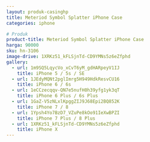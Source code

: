 ```yaml
---
layout: produk-casinghp
title: Meteriod Symbol Splatter iPhone Case
categories: iphone

# Produk
product-title: Meteriod Symbol Splatter iPhone Case
harga: 90000
sku: hn-3106
image-drive: 1XRKz51_kFLSjnTd-CD9YMNs5z6eZfphd
gallery:
  - url: 1m9SQ5LqycVo_xCvT6yM_gdHARpeyV1IJ
    title: iPhone 5 / 5s / SE
  - url: 1JEdyMQNt2pglImrg5H949HdkResvCU16
    title: iPhone 6 / 6s
  - url: 1eCCzecqqv-QN7e5nufH0h39yfg1yk3qT
    title: iPhone 6 Plus / 6s Plus
  - url: 1GaZ-V5zNLxlKpggZIJ9J68Epi2BQ852K
    title: iPhone 7 / 8
  - url: 1Ypsh4Yo7BzD7_VZuPe8kOo91IeXwBPZI
    title: iPhone 7 Plus / 8 Plus
  - url: 1XRKz51_kFLSjnTd-CD9YMNs5z6eZfphd
    title: iPhone X
---
```

